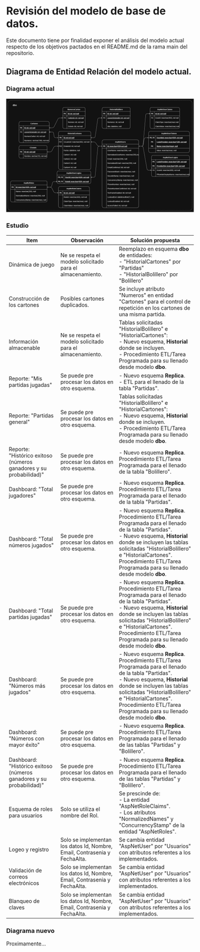 # Revisión del modelo de base de datos.

Este documento tiene por finalidad exponer el análisis del modelo actual respecto de los objetivos pactados en el README.md de la rama main del repositorio.


## Diagrama de Entidad Relación del modelo actual.

### Diagrama actual
![Descripción de la imagen](/Documentacion/ModeloDatos_Actual.jpg)


### Estudio
<table>
    <thead>
        <tr>
            <th>Item</th>
            <th>Observación</th>
            <th>Solución propuesta</th>
        </tr>
    </thead>
    <tbody>
        <tr>
            <td>Dinámica de juego</td>
            <td>Ne se respeta el modelo solicitado para el almacenamiento.</td>
            <td>Reemplazo en esquema <strong>dbo</strong> de entidades:<br>- "HistorialCartones" por "Partidas"<br>- "HistorialBolillero" por "Bolillero"
            </td>
        </tr>
              <tr>
            <td>Construcción de los cartones</td>
            <td>Posibles cartones duplicados.</td>
            <td>Se incluye atributo "Numeros" en entidad "Cartones" para el control de repetición en los cartones de una misma partida.</td>
        </tr>
        <tr>
            <td>Información almacenable</td>
            <td>Ne se respeta el modelo solicitado para el almacenamiento.</td>
            <td>Tablas solicitadas "HistorialBolillero" e "HistorialCartones":<br>- Nuevo esquema, <strong>Historial</strong> donde se incluyen.<br>- Procedimiento ETL/Tarea Programada para su llenado desde modelo <strong>dbo</strong>.</td>
        </tr>
        <tr>
            <td>Reporte: "Mis partidas jugadas"</td>
            <td>Se puede pre procesar los datos en otro esquema.</td>
            <td>- Nuevo esquema <strong>Replica</strong>.<br>- ETL para el llenado de la tabla "Partidas".</td>
        </tr>
        <tr>
            <td>Reporte: "Partidas general"</td>
            <td>Se puede pre procesar los datos en otro esquema.</td>
            <td>Tablas solicitadas "HistorialBolillero" e "HistorialCartones":<br>- Nuevo esquema, <strong>Historial</strong> donde se incluyen.<br>- Procedimiento ETL/Tarea Programada para su llenado desde modelo <strong>dbo</strong>.</td>
        </tr>
        <tr>
            <td>Reporte: "Histórico exitoso (números ganadores y su probabilidad)"</td>
            <td>Se puede pre procesar los datos en otro esquema.</td>
            <td>- Nuevo esquema <strong>Replica</strong>.<br>Procedimiento ETL/Tarea Programada para el llenado de la tabla "Bolillero".</td>
        </tr>
        <tr>
            <td>Dashboard: "Total jugadores"</td>
            <td>Se puede pre procesar los datos en otro esquema.</td>
            <td>- Nuevo esquema <strong>Replica</strong>.<br>Procedimiento ETL/Tarea Programada para el llenado de la tabla "Partidas".</td>
        </tr>
        <tr>
            <td>Dashboard: "Total números jugados"</td>
            <td>Se puede pre procesar los datos en otro esquema.</td>
            <td>- Nuevo esquema <strong>Replica</strong>.<br>Procedimiento ETL/Tarea Programada para el llenado de la tabla "Partidas".<br>- Nuevo esquema, <strong>Historial</strong> donde se incluyen las tablas solicitadas "HistorialBolillero" e "HistorialCartones".<br>Procedimiento ETL/Tarea Programada para su llenado desde modelo <strong>dbo</strong>.</td>
        </tr>
        <tr>
            <td>Dashboard: "Total partidas jugadas"</td>
            <td>Se puede pre procesar los datos en otro esquema.</td>
            <td>- Nuevo esquema <strong>Replica</strong>.<br>Procedimiento ETL/Tarea Programada para el llenado de la tabla "Partidas".<br>- Nuevo esquema, <strong>Historial</strong> donde se incluyen las tablas solicitadas "HistorialBolillero" e "HistorialCartones".<br>Procedimiento ETL/Tarea Programada para su llenado desde modelo <strong>dbo</strong>.</td>
        </tr>
        <tr>
            <td>Dashboard: "Números más jugados"</td>
            <td>Se puede pre procesar los datos en otro esquema.</td>
            <td>- Nuevo esquema <strong>Replica</strong>.<br>Procedimiento ETL/Tarea Programada para el llenado de la tabla "Partidas".<br>- Nuevo esquema, <strong>Historial</strong> donde se incluyen las tablas solicitadas "HistorialBolillero" e "HistorialCartones".<br>Procedimiento ETL/Tarea Programada para su llenado desde modelo <strong>dbo</strong>.</td>
        </tr>
        <tr>
            <td>Dashboard: "Números con mayor éxito"</td>
            <td>Se puede pre procesar los datos en otro esquema.</td>
            <td>- Nuevo esquema <strong>Replica</strong>.<br>Procedimiento ETL/Tarea Programada para el llenado de las tablas "Partidas" y "Bolillero".</td>
        </tr>
        <tr>
            <td>Dashboard: "Histórico exitoso (números ganadores y su probabilidad)"</td>
            <td>Se puede pre procesar los datos en otro esquema.</td>
            <td>- Nuevo esquema <strong>Replica</strong>.<br>Procedimiento ETL/Tarea Programada para el llenado de las tablas "Partidas" y "Bolillero".</td>
        </tr>
        <tr>
            <td>Esquema de roles para usuarios</td>
            <td>Solo se utiliza el nombre del Rol.</td>
            <td>Se prescinde de:<br>- La entidad "AspNetRoleClaims".<br>- Los atributos "NormalizedNames" y "ConcurrencyStamp" de la entidad "AspNetRoles".</td>
        </tr>
        <tr>
            <td>Logeo y registro</td>
            <td>Solo se implementan los datos Id, Nombre, Email, Contrasenia y FechaAlta.</td>
            <td>Se cambia entidad "AspNetUser" por "Usuarios" con atributos referentes a los implementados.</td>
        </tr>
        <tr>
            <td>Validación de correos electrónicos</td>
            <td>Solo se implementan los datos Id, Nombre, Email, Contrasenia y FechaAlta.</td>
            <td>Se cambia entidad "AspNetUser" por "Usuarios" con atributos referentes a los implementados.</td>
        </tr>
        <tr>
            <td>Blanqueo de claves</td>
            <td>Solo se implementan los datos Id, Nombre, Email, Contrasenia y FechaAlta.</td>
            <td>Se cambia entidad "AspNetUser" por "Usuarios" con atributos referentes a los implementados.</td>
        </tr>
    </tbody>
</table>

### Diagrama nuevo
Proximamente...
